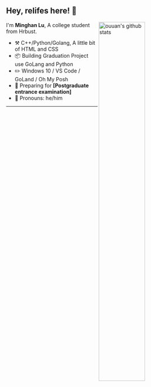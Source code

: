 ## Hey, relifes here! :wave: 

<img align="right" alt="ouuan's github stats" width="50%" src="https://github-readme-stats.vercel.app/api?username=relifes&show_icons=true">

I'm **Minghan Lu**, A college student from Hrbust.

-   :hammer_and_pick: C++/Python/Golang, A little bit of HTML and CSS
-   :package: Building Graduation Project use GoLang and Python
-   :pencil2: Windows 10 / VS Code / GoLand / Oh My Posh
-   :seedling: Preparing for **[Postgraduate entrance examination]**
-   :man: Pronouns: he/him

---
